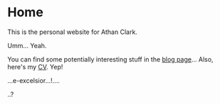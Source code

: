 Home
====

This is the personal website for Athan Clark.

Umm... Yeah.

You can find some potentially interesting stuff in the
[blog page](/blog)... Also, here's my
[CV](/cv). Yep!

...e-excelsior...!....

..?
